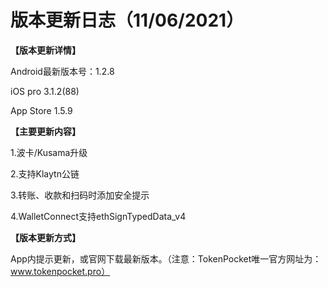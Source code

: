 # 版本更新日志（11/06/2021）

**【版本更新详情】**

Android最新版本号：1.2.8

iOS pro 3.1.2(88)&#x20;

App Store 1.5.9

**【主要更新内容】**

1.波卡/Kusama升级&#x20;

2.支持Klaytn公链&#x20;

3.转账、收款和扫码时添加安全提示&#x20;

4.WalletConnect支持ethSignTypedData\_v4

**【版本更新方式】**

App内提示更新，或官网下载最新版本。（注意：TokenPocket唯一官方网址为：www.tokenpocket.pro）
